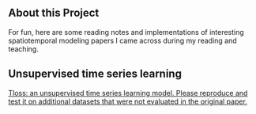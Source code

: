 About this Project
--------------

For fun, here are some reading notes and implementations of interesting spatiotemporal modeling papers I came across during my reading and teaching.


Unsupervised time series learning
--------------

[Tloss: an unsupervised time series learning model. Please reproduce and test it on additional datasets that were not evaluated in the original paper.](https://github.com/Kaimaoge/STmodels_notes/tree/main/Reproduce%20TLOSS)
